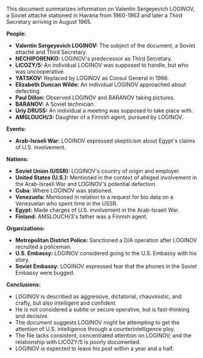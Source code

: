 This document summarizes information on Valentin Sergeyevich LOGINOV, a Soviet attaché stationed in Havana from 1960-1963 and later a Third Secretary arriving in August 1965.

**People:**

*   **Valentin Sergeyevich LOGINOV:** The subject of the document, a Soviet attaché and Third Secretary.
*   **NECHIPORENKO:** LOGINOV's predecessor as Third Secretary.
*   **LICOZY/5:** An individual LOGINOV was supposed to handle, but who was uncooperative.
*   **YATSKOV:** Replaced by LOGINOV as Consul General in 1966.
*   **Elizabeth Duncan Wilde:** An individual LOGINOV approached about defecting.
*   **Paul Dillon:** Observed LOGINOV and BARANOV taking pictures.
*   **BARANOV:** A Soviet technician.
*   **Uriy DRUSS:** An individual a meeting was supposed to take place with.
*   **AMSLOUCH/3:** Daughter of a Finnish agent, pursued by LOGINOV.

**Events:**

*   **Arab-Israeli War:** LOGINOV expressed skepticism about Egypt's claims of U.S. involvement.

**Nations:**

*   **Soviet Union (USSR):** LOGINOV's country of origin and employer.
*   **United States (U.S.):** Mentioned in the context of alleged involvement in the Arab-Israeli War and LOGINOV's potential defection.
*   **Cuba:** Where LOGINOV was stationed.
*   **Venezuela:** Mentioned in relation to a request for bio data on a Venezuelan who spent time in the USSR.
*   **Egypt:** Made charges of U.S. involvement in the Arab-Israeli War.
*   **Finland:** AMSLOUCH/3's father was a Finnish agent.

**Organizations:**

*   **Metropolitan District Police:** Sanctioned a D/A operation after LOGINOV recruited a policeman.
*   **U.S. Embassy:** LOGINOV considered going to the U.S. Embassy with his story.
*   **Soviet Embassy:** LOGINOV expressed fear that the phones in the Soviet Embassy were bugged.

**Conclusions:**

*   LOGINOV is described as aggressive, dictatorial, chauvinistic, and crafty, but also intelligent and confident.
*   He is not considered a subtle or secure operative, but is fast-thinking and decisive.
*   The document suggests LOGINOV might be attempting to get the attention of U.S. intelligence through a counterintelligence ploy.
*   The file lacks consistent, concentrated attention on LOGINOV, and the relationship with LICOZY/5 is poorly documented.
*   LOGINOV is expected to leave his post within a year and a half.
